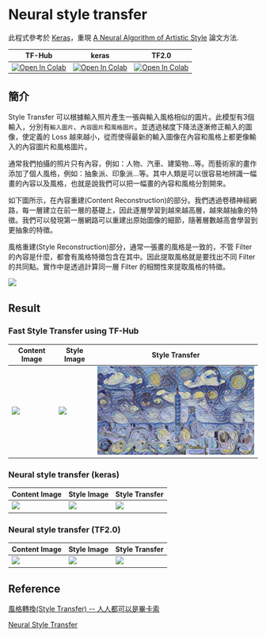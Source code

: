 # Neural style transfer
此程式參考於 [Keras](https://keras.io/examples/generative/neural_style_transfer/)，重現 [A Neural Algorithm of Artistic Style](https://arxiv.org/abs/1508.06576) 論文方法.


| TF-Hub                       | keras                          | TF2.0                       |
|--------------------------------------|--------------------------------------|--------------------------------------|
| [![Open In Colab](https://colab.research.google.com/assets/colab-badge.svg)](https://colab.research.google.com/github/1010code/Neural-style-transfer/blob/main/Neural_style_transfer_(keras).ipynb) | [![Open In Colab](https://colab.research.google.com/assets/colab-badge.svg)]() | [![Open In Colab](https://colab.research.google.com/assets/colab-badge.svg)]() |


## 簡介
Style Transfer 可以根據輸入照片產生一張與輸入風格相似的圖片。此模型有3個輸入，分別有`輸入圖片`、`內容圖片`和`風格圖片`。並透過梯度下降法逐漸修正輸入的圖像，使定義的 Loss 越來越小，從而使得最新的輸入圖像在內容和風格上都更像輸入的內容圖片和風格圖片。

通常我們拍攝的照片只有內容，例如：人物、汽車、建築物...等。而藝術家的畫作添加了個人風格，例如：抽象派、印象派...等。其中人類是可以很容易地辨識一幅畫的內容以及風格，也就是說我們可以把一幅畫的內容和風格分割開來。

如下圖所示，在內容重建(Content Reconstruction)的部分。我們透過卷積神經網路，每一層建立在前一層的基礎上，因此逐層學習到越來越高層，越來越抽象的特徵。我們可以發現第一層網路可以重建出原始圖像的細節，隨著層數越高會學習到更抽象的特徵。

風格重建(Style Reconstruction)部分，通常一張畫的風格是一致的，不管 Filter 的內容是什麼，都會有風格特徵包含在其中。因此提取風格就是要找出不同 Filter 的共同點。實作中是透過計算同一層 Filter 的相關性來提取風格的特徵。

![](https://i.imgur.com/D0kWZvr.png)

## Result
### Fast Style Transfer using TF-Hub
| Content Image                        | Style Image                          | Style Transfer                       |
|--------------------------------------|--------------------------------------|--------------------------------------|
| ![](https://i.imgur.com/SGcqzia.jpg) | ![](https://i.imgur.com/5byeNqb.jpg) | ![](./demo/TF-Hub-1.png) |

### Neural style transfer (keras)
| Content Image                        | Style Image                          | Style Transfer                       |
|--------------------------------------|--------------------------------------|--------------------------------------|
| ![](https://i.imgur.com/SGcqzia.jpg) | ![](https://i.imgur.com/5byeNqb.jpg) | ![](https://i.imgur.com/P32ZSz6.png) |

### Neural style transfer (TF2.0)
| Content Image                        | Style Image                          | Style Transfer                       |
|--------------------------------------|--------------------------------------|--------------------------------------|
| ![](https://i.imgur.com/SGcqzia.jpg) | ![](https://i.imgur.com/5byeNqb.jpg) | ![](https://i.imgur.com/P32ZSz6.png) |

## Reference
[風格轉換(Style Transfer) -- 人人都可以是畢卡索](https://ithelp.ithome.com.tw/articles/10192738)

[Neural Style Transfer](http://fancyerii.github.io/books/neural-style-transfer/#neural-style-1)